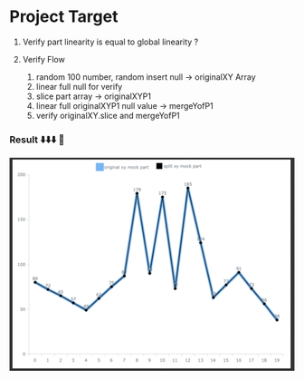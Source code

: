 # Project Target

1. Verify part linearity is equal to global linearity ?

2. Verify Flow

    1. random 100 number, random insert null -> originalXY Array
    2. linear full null for verify
    3. slice part array -> originalXYP1
    4. linear full originalXYP1 null value -> mergeYofP1
    5. verify originalXY.slice and mergeYofP1


### Result ⬇️⬇️⬇️ 🤩

![Result](./preview.png)
